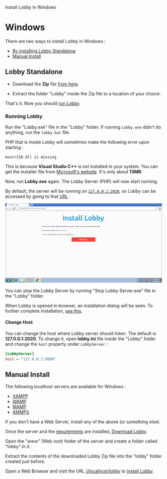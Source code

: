 Install Lobby In Windows

# Windows

There are two ways to install Lobby in Windows :

* [By installing Lobby Standalone](#section-lobby-standalone)
* [Manual Install](#section-manual)

## Lobby Standalone

* Download the **Zip** file [from here](/api/lobby/download/windows).

* Extract the folder "Lobby" inside the Zip file to a location of your choice.

That's it. Now you should [run Lobby](#section-running-lobby).

### Running Lobby

Run the "Lobby.exe" file in the "Lobby" folder. If running `Lobby.exe` didn't do anything, run the `lobby.bat` file.

PHP that is inside Lobby will sometimes make the following error upon starting :
```
msvcr110.dll is missing
```

This is because **Visual Studio C++** is not installed in your system. You can get the installer file from [Microsoft's website](https://www.microsoft.com/en-in/download/details.aspx?id=48145). It's only about **13MB**.

<!--
When Lobby.exe is ran, an icon with [Lobby favicon](/favicon.ico) can be see in the tray area (Notification area) :

![Lobby Windows Tray Icon](/contents/apps/lobby-server/src/image/screenshots/windows/tray.png)

-->

Now, run **Lobby.exe** again. The Lobby Server (PHP) will now start running.

By default, the server will be running on [`127.0.0.1:2020`](http://127.0.0.1:2020), so Lobby can be accessed by going to that [URL](http://127.0.0.1:2020) :

![Lobby Running On Windows](/contents/apps/lobby-server/src/image/screenshots/windows/running.png)

<!--
If you want to stop the PHP server and exit Lobby, right click on the tray icon and choose "Exit" :

![Lobby Tray App](/contents/apps/lobby-server/src/image/screenshots/windows/tray-open.png)
-->

You can stop the Lobby Server by running "Stop Lobby Server.exe" file in the "Lobby" folder.

When Lobby is opened in browser, an installation dialog will be seen. To further complete installation, [see this](/docs/quick#configure-lobby).

#### Change Host

You can change the host where Lobby server should listen. The default is **127.0.0.1:2020**. To change it, open **lobby.ini** file inside the "Lobby" folder and change the `host` property under `LobbyServer` :

```ini
[LobbyServer]
host = "127.0.0.1:9000"
```

## Manual Install 

The following localhost servers are available for Windows :

* [XAMPP](http://sourceforge.net/projects/xampp/)
* [WAMP](http://sourceforge.net/projects/wampserver/)
* [MAMP](http://sourceforge.net/projects/mamp/)
* [AMMPS](http://sourceforge.net/projects/ampps/)

If you don't have a Web Server, install any of the above (or something else).

Once the server and the [requirements](/docs/quick) are installed, [Download Lobby](/api/download/lobby/latest).

Open the "www" (Web root) folder of the server and create a folder called "lobby" in it.

Extract the contents of the downloaded Lobby Zip file into the "lobby" folder created just before.

Open a Web Browser and visit the URL [//localhost/lobby](http://localhost/lobby) to [install Lobby](/docs/quick#configure-lobby).
